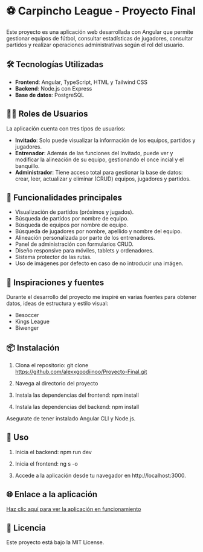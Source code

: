 # ⚽ Carpincho League - Proyecto Final

Este proyecto es una aplicación web desarrollada con Angular que permite gestionar equipos de fútbol, consultar estadísticas de jugadores, consultar partidos y realizar operaciones administrativas según el rol del usuario.

## 🛠️ Tecnologías Utilizadas
- **Frontend**: Angular, TypeScript, HTML y Tailwind CSS
- **Backend**: Node.js con Express
- **Base de datos**: PostgreSQL

## 🧑‍💻 Roles de Usuarios

La aplicación cuenta con tres tipos de usuarios:

- **Invitado**: Solo puede visualizar la información de los equipos, partidos y jugadores.
- **Entrenador**: Además de las funciones del Invitado, puede ver y modificar la alineación de su equipo, gestionando el once incial y el banquillo.
- **Administrador**: Tiene acceso total para gestionar la base de datos: crear, leer, actualizar y eliminar (CRUD) equipos, jugadores y partidos.

## 🧩 Funcionalidades principales

- Visualización de partidos (próximos y jugados).
- Búsqueda de partidos por nombre de equipo.
- Búsqueda de equipos por nombre de equipo.
- Búsqueda de jugadores por nombre, apellido y nombre del equipo.
- Alineación personalizada por parte de los entrenadores.
- Panel de administración con formularios CRUD.
- Diseño responsive para móviles, tablets y ordenadores.
- Sistema protector de las rutas.
- Uso de imágenes por defecto en caso de no introducir una imágen.

## 🧠 Inspiraciones y fuentes

Durante el desarrollo del proyecto me inspiré en varias fuentes para obtener datos, ideas de estructura y estilo visual:
- Besoccer
- Kings League
- Biwenger

## 📦 Instalación
1. Clona el repositorio:
   git clone https://github.com/alexxgoodiinoo/Proyecto-Final.git
   
2. Navega al directorio del proyecto

3. Instala las dependencias del frontend:
   npm install

4. Instala las dependencias del backend:
   npm install

Asegurate de tener instalado Angular CLI y Node.js.

## 📜 Uso

1. Inicia el backend:
   npm run dev

2. Inicia el frontend:
   ng s -o

3. Accede a la aplicación desde tu navegador en http://localhost:3000.

## 🌐 Enlace a la aplicación

[Haz clic aquí para ver la aplicación en funcionamiento](https://)

## 📄 Licencia

Este proyecto está bajo la MIT License.

